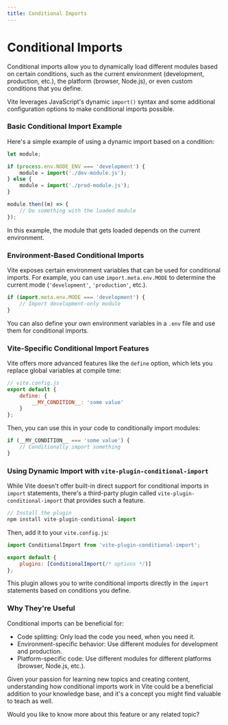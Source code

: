 ```yaml
---
title: Conditional Imports
---
```


# Conditional Imports

Conditional imports allow you to dynamically load different modules based on certain conditions, such as the current environment (development, production, etc.), the platform (browser, Node.js), or even custom conditions that you define.

Vite leverages JavaScript's dynamic `import()` syntax and some additional configuration options to make conditional imports possible.

### Basic Conditional Import Example

Here's a simple example of using a dynamic import based on a condition:

```javascript
let module;

if (process.env.NODE_ENV === 'development') {
	module = import('./dev-module.js');
} else {
	module = import('./prod-module.js');
}

module.then((m) => {
	// Do something with the loaded module
});
```

In this example, the module that gets loaded depends on the current environment.

### Environment-Based Conditional Imports

Vite exposes certain environment variables that can be used for conditional imports. For example, you can use `import.meta.env.MODE` to determine the current mode (`'development'`, `'production'`, etc.).

```javascript
if (import.meta.env.MODE === 'development') {
	// Import development-only module
}
```

You can also define your own environment variables in a `.env` file and use them for conditional imports.

### Vite-Specific Conditional Import Features

Vite offers more advanced features like the `define` option, which lets you replace global variables at compile time:

```javascript
// vite.config.js
export default {
	define: {
		__MY_CONDITION__: 'some value'
	}
};
```

Then, you can use this in your code to conditionally import modules:

```javascript
if (__MY_CONDITION__ === 'some value') {
	// Conditionally import something
}
```

### Using Dynamic Import with `vite-plugin-conditional-import`

While Vite doesn't offer built-in direct support for conditional imports in `import` statements, there's a third-party plugin called `vite-plugin-conditional-import` that provides such a feature.

```javascript
// Install the plugin
npm install vite-plugin-conditional-import
```

Then, add it to your `vite.config.js`:

```javascript
import ConditionalImport from 'vite-plugin-conditional-import';

export default {
	plugins: [ConditionalImport(/* options */)]
};
```

This plugin allows you to write conditional imports directly in the `import` statements based on conditions you define.

### Why They're Useful

Conditional imports can be beneficial for:

- Code splitting: Only load the code you need, when you need it.
- Environment-specific behavior: Use different modules for development and production.
- Platform-specific code: Use different modules for different platforms (browser, Node.js, etc.).

Given your passion for learning new topics and creating content, understanding how conditional imports work in Vite could be a beneficial addition to your knowledge base, and it's a concept you might find valuable to teach as well.

Would you like to know more about this feature or any related topic?

